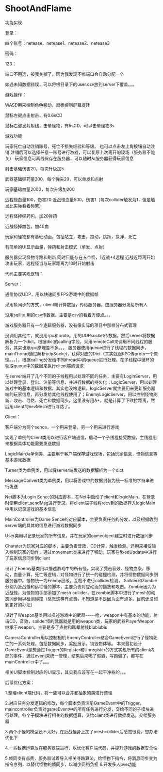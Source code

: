 # ShootAndFlame
功能实现


登录：

四个账号：netease、netease1、netease2、netease3

密码：

123：

端口不用选，被我关掉了，因为我发现不绑端口会自动分配一个  

如遇未知数据错误，可以将根目录下的user.csv放到server下覆盖。。。  

游戏操作：


WASD用来控制角色移动，鼠标控制屏幕旋转 

鼠标左键点击射击，有0.6sCD 

鼠标右键发射射线，击晕怪物，有5sCD，可以击晕怪物3s  



游戏功能 

玩家死亡自动注销账号，死亡不损失经验和等级。 也可以点击左上角按钮自动注销 注销后可以选择任意一账号进行游戏，可以复原上次离开的现场（服务器不能关）
玩家信息可离线保存在服务器，可以随时从服务器获得玩家信息 

射击基础伤害20，每次升级加5 

武器基础弹药量200，每个弹夹20，可以单发和点射 

玩家基础血量2000，每次升级加200  

远程怪血量100，伤害20 近战怪血量500，伤害1（每次collider触发为1，但是触发比实际看着频繁）

远程怪掉弹药包，加20弹药 

近战怪掉血包，加40血 

玩家和怪物都有基础动画，包括站立，攻击，跑动，跳跃，换弹，死亡 

有简单的UI显示血量，弹药和射击模式（单发、点射）

服务器实现怪物寻路和刷新 同时只能存在五个怪，1近战+4远程 近战近距离开始攻击玩家，远程怪当与玩家距离为10时开始射击 



代码主要实现逻辑：

Server：


通信协议UDP，用以快速同步FPS游戏中的数据帧 

采用帧同步的方式，client端计算数据，传给服务器，由服务器分发给所有人 

没用sqllite,用的csv传数据。主要是csv的看着方便点。。。 

游戏服务器只有一个逻辑服务器，没有像实际的项目中那样分布式管理 

没调用其他库，就没用rpc和proto。用的UDPsocket传数据，然后server将数据解析为一个dict，根据dict的calling字段，采用remoteCall来调用不同线程的服务，其实也跟rpc原理差不多。。。  服务器使用queue进行了线程的数据同步，mainThread通过解析udpSocket，获得对应的Dict（其实就跟RPC传proto一个原理。。。），根据calling分发给不同thread中的queue进行处理。在子线程中循环的获取queue中的数据来执行client端的请求 

在server端开了几个不同的子线程用以处理不同的任务，主要有LogInServer，用以处理登录、登出、注册等信息，并进行数据的持久化；LogicServer，用以处理游戏中的基本逻辑和数据，其实也没啥逻辑，logicServer就主要用来更新服务器端的玩家信息，再分发给其他线程使用了；EnemyLogicServer，用以控制怪物刷新、攻击、寻路、死亡和数据同步，这里没有用A*，就是计算了下欧拉距离，然后用client的nevMesh进行寻路了。 


Client： 

客户端分为两个sence，一个用来登录，另一个用来进行游戏 

实现了单例的Client类用以进行客户端通信，启动一个子线程接受数据，主线程用来根据具体功能需要发送数据 

LogicMain为单例类，主要用于客户端保存游戏现场，包括玩家信息，怪物信息等基本游戏数据 

Turner类为单例类，用以将server端发送的数据解析为一个dict  

MessageConvert类为单例类，用以将游戏中的数据封装为统一标准的字符串进行发送 

Net脚本为Login Sence的对应脚本，在Net中启动了client和logicMain，在登录时使用client.sendMsg进行登录。将client端子线程recv到的数据存入logicMain中用以记录游戏的基本信息  

MainController为Game Sence的对应脚本，主要负责任务的分发，以及根据收到server端的具体的信息进行游戏数据同步 

User类用以记录玩家的所有信息，并在玩家的gameobject建立时进行数据同步 

Charater为玩家对应的脚本，主要负责音效，CD计算，触发检测。还用来接受输入控制玩家的动作，通过movement类来进行了移动。玩家在fixedUpdate中进行了玩家信息同步到client 

设计了Enemy基类用以描述游戏中的所有怪，实现了受击音效、怪物血条，移动，血量计算，死亡等逻辑，对怪物进行了统一的碰撞检测，并将怪物数据同步到服务器中。怪物统一为Enemy层级，互相不进行collider检测， Soilder和Zombie分别为近战怪和远程怪的脚本，主要负责对应动画的播放和攻击。Zombie因为为近战怪，为怪物的手部添加了mesh collider，在zombie脚本中进行了mesh的动态同步用以检测碰撞（感觉这样有点费，不知道是不是因为面有点多。目前还没想到更好的办法）

设计了Weapon基类用以描述游戏中的武器-----枪，weapon中有基本的功能，射击CD，音效，soilder怪的武器就是用的weapon类，玩家的武器PlayerWeapon继承于weapon，主要是多了点射和眩晕射线biubiubiu  

CameraController用以控制相机 EnemyController结合GameEvent进行了怪物死亡的一系列处理，包括数据同步，奖励展示，销毁物体等。 本来最初设计GameEvent是想通过Trigger的Register和Unregister的方式实现所有的client内部的事件，通过event来统一管理，结果后来喝了假酒，写跑偏了，都写在mainController中了。。。  

相关UI脚本控制对应的UI显示，其实我应该写在一起干净些的。。。 


后续优化方案： 

1.整理client端代码，将一些可以合并和抽象的类进行整理 

2.对应任务分发逻辑的修改，每个脚本负责注册GameEvent中的Trigger，maincontroller负责对gameEvent中的所有任务进行分发，交给不同的子模块进行处理。各个子模块进行相关的数据运算，交给client类进行数据发送，交给服务器 

3.两个小怪的模型还不太好，在近战怪身上加了meshcollider后感觉很费，想办法优化下 

4.一些数据运算放在服务器端进行，以优化客户端代码，并提升游戏的数据安全性 

5.帧同步有点费，服务器试着导入相关寻路算法，给怪物下指令，将消息同步变为指令序列，以替代怪物的帧同步，以减少网络负担 6.开发多人pve功能
